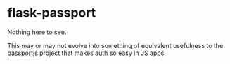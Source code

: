 # flask-passport

Nothing here to see.

This may or may not evolve into something of equivalent usefulness to the [passportjs](https://github.com/jaredhanson/passport) project that makes auth so easy in JS apps
